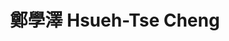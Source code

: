 ---
chinese_name: 鄭學澤
english_name: Hsueh-Tse Cheng
title: 鄭學澤 Hsueh-Tse Cheng
id: charlottecheng
collection: members
position: Part-time Research Assistant
type: part-time research assistant
department: 經濟學系學士班二年級
# image_path: https://source.unsplash.com/collection/139386/600x600?a=.png
photo: pt_ra/chenghsuehtse.jpg
# blurb: 123
---